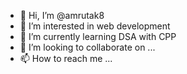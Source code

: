- 👋 Hi, I’m @amrutak8
- 👀 I’m interested in web development
- 🌱 I’m currently learning DSA with CPP
- 💞️ I’m looking to collaborate on ...
- 📫 How to reach me ...

<!---
amrutak8/amrutak8 is a ✨ special ✨ repository because its `README.md` (this file) appears on your GitHub profile.
You can click the Preview link to take a look at your changes.
--->
